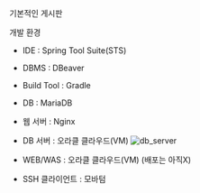 기본적인 게시판

개발 환경
- IDE : Spring Tool Suite(STS)
- DBMS : DBeaver
- Build Tool : Gradle
- DB : MariaDB
- 웹 서버 : Nginx
  
- DB 서버 : 오라클 클라우드(VM)
  ![db_server](https://github.com/benchel/web_using_spring/assets/70846279/53c319a8-8dfb-40cb-8db5-abc23cf883bb)
- WEB/WAS : 오라클 클라우드(VM) (배포는 아직X)
  
- SSH 클라이언트 : 모바텀
  

  
